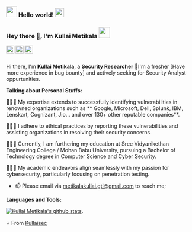 ### <img src="https://github.com/TheDudeThatCode/TheDudeThatCode/blob/master/Assets/Hi.gif" width="29px"> Hello world!&nbsp;<img src="https://github.com/TheDudeThatCode/TheDudeThatCode/blob/master/Assets/Earth.gif" width="24px">
### Hey there 👋, I'm Kullai Metikala <img src="https://github.com/TheDudeThatCode/TheDudeThatCode/blob/master/Assets/Mario_Hello_Big.gif" width="30px">
<a href="https://www.linkedin.com/in/kullai-metikala-8378b122a/">
  <img align="left" alt="LinkedIn" width="22px" src="https://cdn.jsdelivr.net/npm/simple-icons@v3/icons/linkedin.svg" />
</a>
<a href="https://www.instagram.com/smilesomewhatboy73/">
  <img align="left" alt="Instagram" width="22px" src="https://cdn.jsdelivr.net/npm/simple-icons@v3/icons/instagram.svg" />
</a>
<a href="https://twitter.com/kullai12">
  <img align="left" alt="Twitter" width="22px" src="https://cdn.jsdelivr.net/npm/simple-icons@v3/icons/facebook.svg" />
</a>

<br />
<br />

Hi there, I'm **Kullai Metikala**, a **Security Researcher**  🚀I'm a fresher [Have more experience in bug bounty] and actively seeking for Security Analyst oppurtunities.


**Talking about Personal Stuffs:**

👨🏽‍💻 My expertise extends to successfully identifying vulnerabilities in renowned organizations such as ** Google, Microsoft, Dell, Splunk, IBM, Lenskart, Cognizant, Jio… and over 130+ other reputable companies**. 

👨🏽‍💻 I adhere to ethical practices by reporting these vulnerabilities and assisting organizations in resolving their security concerns.

👨🏽‍💻 Currently, I am furthering my education at Sree Vidyanikethan Engineering College / Mohan Babu University, pursuing a Bachelor of Technology degree in Computer Science and Cyber Security. 

👨🏽‍💻 My academic endeavors align seamlessly with my passion for cybersecurity, particularly focusing on penetration testing.


- 📫 Please email via metikalakullai.gtl@gmail.com to reach me;


**Languages and Tools:**  



[![Kullai Metikala's github stats](https://github-readme-stats.vercel.app/api?username=kullaisec)](https://github.com/kullaisec/github-readme-stats).

⭐️ From [Kullaisec](https://github.com/kullaisec)
